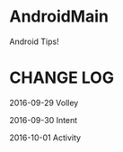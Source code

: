 # AndroidMain
Android Tips!

# CHANGE LOG

2016-09-29 Volley

2016-09-30 Intent

2016-10-01 Activity
